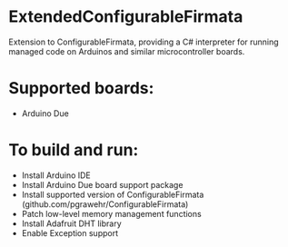 # ExtendedConfigurableFirmata
Extension to ConfigurableFirmata, providing a C# interpreter for running managed code on Arduinos and similar microcontroller boards.

# Supported boards:
- Arduino Due

# To build and run:
- Install Arduino IDE
- Install Arduino Due board support package
- Install supported version of ConfigurableFirmata (github.com/pgrawehr/ConfigurableFirmata)
- Patch low-level memory management functions
- Install Adafruit DHT library
- Enable Exception support
